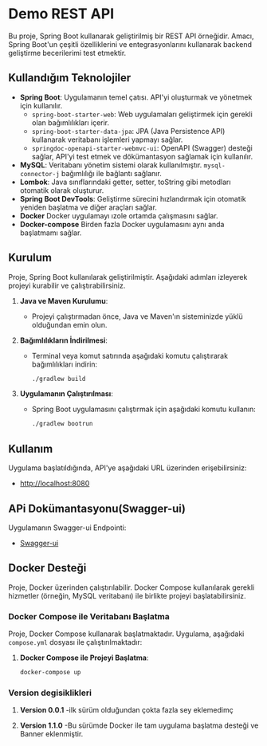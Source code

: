# Demo REST API

Bu proje, Spring Boot kullanarak geliştirilmiş bir REST API örneğidir. Amacı, Spring Boot'un çeşitli özelliklerini ve entegrasyonlarını kullanarak backend geliştirme becerilerimi test etmektir.

## Kullandığım Teknolojiler

- **Spring Boot**: Uygulamanın temel çatısı. API'yi oluşturmak ve yönetmek için kullanılır.
    - `spring-boot-starter-web`: Web uygulamaları geliştirmek için gerekli olan bağımlılıkları içerir.
    - `spring-boot-starter-data-jpa`: JPA (Java Persistence API) kullanarak veritabanı işlemleri yapmayı sağlar.
    - `springdoc-openapi-starter-webmvc-ui`: OpenAPI (Swagger) desteği sağlar, API'yi test etmek ve dökümantasyon sağlamak için kullanılır.
- **MySQL**: Veritabanı yönetim sistemi olarak kullanılmıştır. `mysql-connector-j` bağımlılığı ile bağlantı sağlanır.
- **Lombok**: Java sınıflarındaki getter, setter, toString gibi metodları otomatik olarak oluşturur.
- **Spring Boot DevTools**: Geliştirme sürecini hızlandırmak için otomatik yeniden başlatma ve diğer araçları sağlar.
- **Docker** Docker uygulamayı ızole ortamda çalışmasını sağlar.
- **Docker-compose** Birden fazla Docker uygulamasını aynı anda başlatmamı sağlar.
## Kurulum

Proje, Spring Boot kullanılarak geliştirilmiştir. Aşağıdaki adımları izleyerek projeyi kurabilir ve çalıştırabilirsiniz.

1. **Java ve Maven Kurulumu**:
    - Projeyi çalıştırmadan önce, Java ve Maven'ın sisteminizde yüklü olduğundan emin olun.

2. **Bağımlılıkların İndirilmesi**:
    - Terminal veya komut satırında aşağıdaki komutu çalıştırarak bağımlılıkları indirin:
      ```bash
      ./gradlew build 
      ```

3. **Uygulamanın Çalıştırılması**:
    - Spring Boot uygulamasını çalıştırmak için aşağıdaki komutu kullanın:
      ```bash
      ./gradlew bootrun
      ```

## Kullanım

Uygulama başlatıldığında, API'ye aşağıdaki URL üzerinden erişebilirsiniz:

- [http://localhost:8080](http://localhost:8080)



## APi Dokümantasyonu(Swagger-ui)

Uygulamanın Swagger-ui Endpointi: 

- [Swagger-ui](http://localhost:8080/swagger-ui/index.html)




## Docker Desteği

Proje, Docker üzerinden çalıştırılabilir. Docker Compose kullanılarak gerekli hizmetler (örneğin, MySQL veritabanı) ile birlikte projeyi başlatabilirsiniz.

### Docker Compose ile Veritabanı Başlatma

Proje, Docker Compose kullanarak başlatmaktadır.    Uygulama, aşağıdaki `compose.yml` dosyası ile çalıştırılmaktadır:

1. **Docker Compose ile Projeyi Başlatma**:
   ```bash
   docker-compose up
   
### Version degisiklikleri 
1. **Version 0.0.1**
    -ilk sürüm olduğundan çokta fazla sey eklemedimç

    
    
2. **Version 1.1.0**
  -Bu sürümde Docker ile tam uygulama başlatma desteği ve Banner eklenmiştir.

